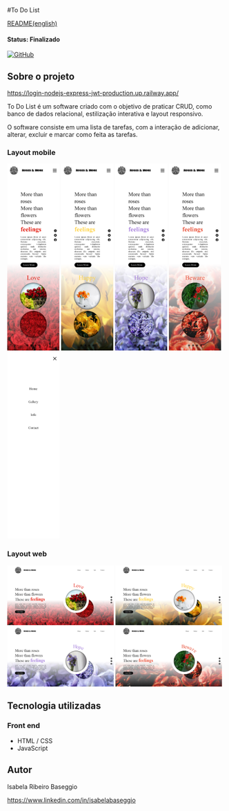 #To Do List

[README(english)](https://github.com/IsabelaBaseggio/roses_and_more/blob/main/README.md)

#### Status: Finalizado

[![GitHub](https://img.shields.io/github/license/IsabelaBaseggio/ToDoList)](https://github.com/IsabelaBaseggio/ToDoList/blob/main/LICENSE)


## Sobre o projeto

https://login-nodejs-express-jwt-production.up.railway.app/

To Do List é um software criado com o objetivo de praticar CRUD, como banco de dados relacional, estilização interativa e layout responsivo.

O software consiste em uma lista de tarefas, com a interação de adicionar, alterar, excluir e marcar como feita as tarefas.


### Layout mobile

<p float="left">
  <img src="https://github.com/IsabelaBaseggio/roses_and_more/blob/main/assets/roses_mobile.png" alt="roses mobile"      style="width:24%;"/>
  <img src="https://github.com/IsabelaBaseggio/roses_and_more/blob/main/assets/lily_mobile.png" alt="lily mobile"        style="width:24%;"/>
  <img src="https://github.com/IsabelaBaseggio/roses_and_more/blob/main/assets/iris_mobile.png" alt="iris mobile" style="width:24%;"/>
  <img src="https://github.com/IsabelaBaseggio/roses_and_more/blob/main/assets/begonia_mobile.png" alt="begonia mobile" style="width:24%;"/>
 <img src="https://github.com/IsabelaBaseggio/roses_and_more/blob/main/assets/close_mobile.png" alt="menu mobile" style="width:24%;"/>
 </p>

### Layout web

<p float="left">
  <img src="https://github.com/IsabelaBaseggio/roses_and_more/blob/main/assets/roses_web.png" alt="roses web" style="width:49%;"/>
  <img src="https://github.com/IsabelaBaseggio/roses_and_more/blob/main/assets/lily_web.png" alt="lily web" style="width:49%;"/>
  <img src="https://github.com/IsabelaBaseggio/roses_and_more/blob/main/assets/iris_web.png" alt="iris web" style="width:49%;"/>
  <img src="https://github.com/IsabelaBaseggio/roses_and_more/blob/main/assets/begonia_web.png" alt="begonia web" style="width:49%;"/>
 </p>


## Tecnologia utilizadas

### Front end
- HTML / CSS
- JavaScript


## Autor

Isabela Ribeiro Baseggio

https://www.linkedin.com/in/isabelabaseggio
